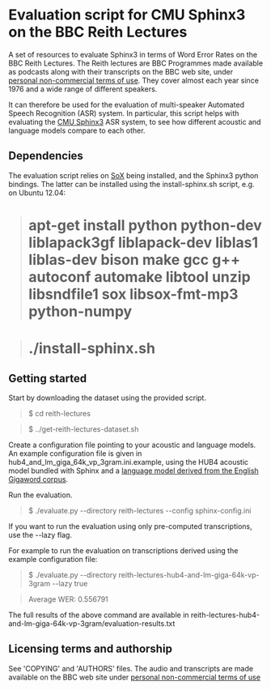 Evaluation script for CMU Sphinx3 on the BBC Reith Lectures
===========================================================

A set of resources to evaluate Sphinx3 in terms of Word Error Rates on the BBC Reith Lectures.
The Reith lectures are BBC Programmes made available as podcasts along with their transcripts
on the BBC web site, under [personal non-commercial terms of use](http://www.bbc.co.uk/podcasts/help/terms/).
They cover almost each year since 1976 and a wide range of different speakers.

It can therefore be used for the evaluation of multi-speaker Automated Speech Recognition (ASR) system.
In particular, this script helps with evaluating the [CMU Sphinx3](http://cmusphinx.sourceforge.net/) 
ASR system, to see how different acoustic and language models compare to each other.


Dependencies
------------

The evaluation script relies on [SoX](http://sox.sourceforge.net/) being installed, and the
Sphinx3 python bindings. The latter can be installed using the install-sphinx.sh script, e.g. on Ubuntu 12.04:

>  # apt-get install python python-dev liblapack3gf liblapack-dev liblas1 liblas-dev bison make gcc g++ autoconf automake libtool unzip libsndfile1 sox libsox-fmt-mp3 python-numpy

>  # ./install-sphinx.sh

Getting started
---------------

Start by downloading the dataset using the provided script.

> $ cd reith-lectures

> $ ../get-reith-lectures-dataset.sh

Create a configuration file pointing to your acoustic and language models. 
An example configuration file is given in hub4\_and\_lm\_giga\_64k\_vp\_3gram.ini.example, using
the HUB4 acoustic model bundled with Sphinx and a [language model derived from the English
Gigaword corpus](http://www.keithv.com/software/giga/).

Run the evaluation.

> $ ./evaluate.py --directory reith-lectures --config sphinx-config.ini

If you want to run the evaluation using only pre-computed transcriptions, use the --lazy flag.

For example to run the evaluation on transcriptions derived using the example configuration file:

> $ ./evaluate.py --directory reith-lectures-hub4-and-lm-giga-64k-vp-3gram --lazy true 

> Average WER: 0.556791

The full results of the above command are available in reith-lectures-hub4-and-lm-giga-64k-vp-3gram/evaluation-results.txt

Licensing terms and authorship
------------------------------

See 'COPYING' and 'AUTHORS' files.
The audio and transcripts are made available on the BBC web site under
[personal non-commercial terms of use](http://www.bbc.co.uk/podcasts/help/terms/)
